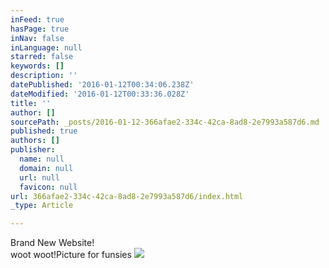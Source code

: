 ```yaml
---
inFeed: true
hasPage: true
inNav: false
inLanguage: null
starred: false
keywords: []
description: ''
datePublished: '2016-01-12T00:34:06.238Z'
dateModified: '2016-01-12T00:33:36.028Z'
title: ''
author: []
sourcePath: _posts/2016-01-12-366afae2-334c-42ca-8ad8-2e7993a587d6.md
published: true
authors: []
publisher:
  name: null
  domain: null
  url: null
  favicon: null
url: 366afae2-334c-42ca-8ad8-2e7993a587d6/index.html
_type: Article

---
```

Brand New Website!  
woot woot!Picture for funsies
![](https://s3-us-west-2.amazonaws.com/the-grid-img/p/226c0303b217e98a6bf26ab95dc7ac7f2825eb79.jpg)